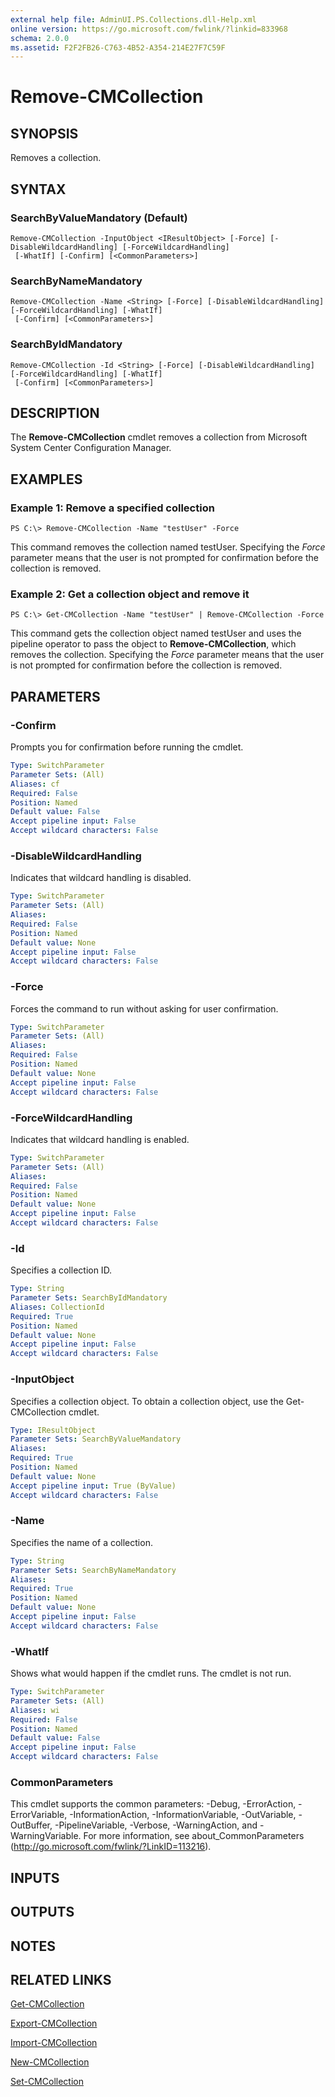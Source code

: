 ```yaml
---
external help file: AdminUI.PS.Collections.dll-Help.xml
online version: https://go.microsoft.com/fwlink/?linkid=833968
schema: 2.0.0
ms.assetid: F2F2FB26-C763-4B52-A354-214E27F7C59F
---
```


# Remove-CMCollection

## SYNOPSIS
Removes a collection.

## SYNTAX

### SearchByValueMandatory (Default)
```
Remove-CMCollection -InputObject <IResultObject> [-Force] [-DisableWildcardHandling] [-ForceWildcardHandling]
 [-WhatIf] [-Confirm] [<CommonParameters>]
```

### SearchByNameMandatory
```
Remove-CMCollection -Name <String> [-Force] [-DisableWildcardHandling] [-ForceWildcardHandling] [-WhatIf]
 [-Confirm] [<CommonParameters>]
```

### SearchByIdMandatory
```
Remove-CMCollection -Id <String> [-Force] [-DisableWildcardHandling] [-ForceWildcardHandling] [-WhatIf]
 [-Confirm] [<CommonParameters>]
```

## DESCRIPTION
The **Remove-CMCollection** cmdlet removes a collection from Microsoft System Center Configuration Manager.

## EXAMPLES

### Example 1: Remove a specified collection
```
PS C:\> Remove-CMCollection -Name "testUser" -Force
```

This command removes the collection named testUser.
Specifying the *Force* parameter means that the user is not prompted for confirmation before the collection is removed.

### Example 2: Get a collection object and remove it
```
PS C:\> Get-CMCollection -Name "testUser" | Remove-CMCollection -Force
```

This command gets the collection object named testUser and uses the pipeline operator to pass the object to **Remove-CMCollection**, which removes the collection.
Specifying the *Force* parameter means that the user is not prompted for confirmation before the collection is removed.

## PARAMETERS

### -Confirm
Prompts you for confirmation before running the cmdlet.

```yaml
Type: SwitchParameter
Parameter Sets: (All)
Aliases: cf
Required: False
Position: Named
Default value: False
Accept pipeline input: False
Accept wildcard characters: False
```

### -DisableWildcardHandling
Indicates that wildcard handling is disabled.

```yaml
Type: SwitchParameter
Parameter Sets: (All)
Aliases: 
Required: False
Position: Named
Default value: None
Accept pipeline input: False
Accept wildcard characters: False
```

### -Force
Forces the command to run without asking for user confirmation.

```yaml
Type: SwitchParameter
Parameter Sets: (All)
Aliases: 
Required: False
Position: Named
Default value: None
Accept pipeline input: False
Accept wildcard characters: False
```

### -ForceWildcardHandling
Indicates that wildcard handling is enabled.

```yaml
Type: SwitchParameter
Parameter Sets: (All)
Aliases: 
Required: False
Position: Named
Default value: None
Accept pipeline input: False
Accept wildcard characters: False
```

### -Id
Specifies a collection ID.

```yaml
Type: String
Parameter Sets: SearchByIdMandatory
Aliases: CollectionId
Required: True
Position: Named
Default value: None
Accept pipeline input: False
Accept wildcard characters: False
```

### -InputObject
Specifies a collection object.
To obtain a collection object, use the Get-CMCollection cmdlet.

```yaml
Type: IResultObject
Parameter Sets: SearchByValueMandatory
Aliases: 
Required: True
Position: Named
Default value: None
Accept pipeline input: True (ByValue)
Accept wildcard characters: False
```

### -Name
Specifies the name of a collection.

```yaml
Type: String
Parameter Sets: SearchByNameMandatory
Aliases: 
Required: True
Position: Named
Default value: None
Accept pipeline input: False
Accept wildcard characters: False
```

### -WhatIf
Shows what would happen if the cmdlet runs.
The cmdlet is not run.

```yaml
Type: SwitchParameter
Parameter Sets: (All)
Aliases: wi
Required: False
Position: Named
Default value: False
Accept pipeline input: False
Accept wildcard characters: False
```

### CommonParameters
This cmdlet supports the common parameters: -Debug, -ErrorAction, -ErrorVariable, -InformationAction, -InformationVariable, -OutVariable, -OutBuffer, -PipelineVariable, -Verbose, -WarningAction, and -WarningVariable. For more information, see about_CommonParameters (http://go.microsoft.com/fwlink/?LinkID=113216).

## INPUTS

## OUTPUTS

## NOTES

## RELATED LINKS

[Get-CMCollection](./Get-CMCollection.md)

[Export-CMCollection](./Export-CMCollection.md)

[Import-CMCollection](./Import-CMCollection.md)

[New-CMCollection](./New-CMCollection.md)

[Set-CMCollection](./Set-CMCollection.md)


